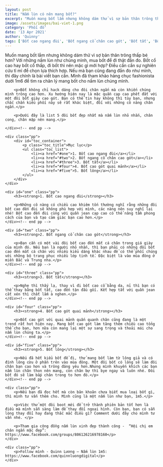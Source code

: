 ```yaml
---
layout: post
title: "Nấm lùn có nên mang bốt?"
excerpt: "Muốn mang bốt lắm nhưng không dám thử vì sợ bản thân trông thấp bé hơn? Với những nấm lùn như chúng mình, mua bốt để đi thật đắn đo. Bốt cổ cao hay bốt cổ thấp, đi bốt thì nên mặc gì mới hợp?"
image: /assets/images/bai-viet-1.png
category: 'Phối đồ'
date: '13 Apr 2021'
author: 'Quinny'
tags: ['Bốt cao ngang đùi', 'Bốt ngang cổ chân cao gót', 'Bốt tất', 'Bốt cao gót quai mảnh', 'Bốt lông']
---
```


<div class="blog-content">
    <div class="pp">
        <p>Muốn mang bốt lắm nhưng không dám thử vì sợ bản thân trông thấp bé hơn? Với những nấm lùn như chúng mình, mua bốt để đi thật đắn đo. Bốt cổ cao hay bốt cổ thấp, đi bốt thì nên mặc gì mới hợp? Điều cần cần sự nghiên cứu tỉ mỉ để chọn lựa thích hợp. Nếu mà bạn cũng đang đắn đo như mình, thì đây chính là bài viết bạn cần. Mình đã tham khảo hàng chục fashionista dưới 1m6 để tìm ra chân lý mang bốt cho nấm lùn chúng mình.</p>

        <p>Bốt không chỉ hack dáng cho đôi chân ngắn mà còn khiến chúng mình trông cao hơn. Xu hướng hiện nay là mặc quần cạp cao phết đất với một đôi bốt giày cao gót. Bạn có thể tin hay không thì tùy bạn, nhưng chắc chắn kiểu phối này sẽ rất khác biệt, đối với những cô nàng chân ngắn.</p>

        <p>Dưới đây là list 5 đôi bốt đẹp nhất mà nấm lùn nhỏ nhắn, chân cong, chân mập nên mang.</p>

    </div><!-- end pp -->

    <div class="pp">
        <div id="toc_container">
            <p class="toc_title">Mục lục</p>
            <ul class="toc_list">
                <li><a href="#one">1. Bốt cao ngang đùi</a></li>
                <li><a href="#two">2. Bốt ngang cổ chân cao gót</a></li>
                <li><a href="#three">3. Bốt tất</a></li>
                <li><a href="#four">4. Bốt cao gót quai mảnh</a></li>
                <li><a href="#five">5. Bốt lông</a></li>
            </ul>
        </div>
    </div>

    <div id="one" class="pp">
        <h3><strong>1. Bốt cao ngang đùi</strong></h3>

        <p>Những cô nàng có chiều cao khiêm tốn thường nghĩ rằng những đôi bốt cao đến đùi sẽ không phù hợp với mình, các nàng nên suy nghĩ lại nhé! Bốt cao đến đùi cùng với quần jean cạp cao có thể nâng tầm phong cách của bạn và tạo cảm giác bạn cao hơn.</p>
    </div><!-- end pp -->

    <div id="two" class="pp">
        <h3><strong>2. Bốt ngang cổ chân cao gót</strong></h3>

        <p>Bạn cần có một vài đôi bốt cao đến mắt cá chân trong giá giày của mình đó. Nếu bạn là người nhỏ nhắn, thì bạn phải có những đôi bốt cao đến mắt cá chân với nhiều kiểu dáng khác nhau để có thể phối chúng với những bộ trang phục nhiều lớp tinh tế. Đặc biệt là vào mùa đông ở miền Bắc và Trung nha.</p>
    </div><!-- end pp -->

    <div id="three" class="pp">
        <h3><strong>3. Bốt tất</strong></h3>

        <p>Nghe thì thấy lạ, thay vì đi bốt cao cổ bằng da, nỉ thì bạn có thể thay bằng bốt tất, cao đến tận đầu gối. Kết hợp tất với quần jean cắt xén thì chất lắm à nghen.</p>
    </div><!-- end pp -->

    <div id="four" class="pp">
        <h3><strong>4. Bốt cao gót quai mảnh</strong></h3>

        <p>Bốt cao gót với quai mảnh quấn quanh chân cũng đang là một trend rất hot hiện nay. Mang bốt cao gót làm tăng thêm chiều cao tổng thể cho bạn, hơn nữa còn mang lại một sự sang trọng và thoải mái cho nấm lùn chúng ta.</p>
    </div><!-- end pp -->

    <div id="five" class="pp">
        <h3><strong>5. Bốt lông</strong></h3>

        <p>Nếu đã hết kiểu bốt để đi, thử mang bốt làm từ lông giả và có đính lông cừu ở phần trên vào mùa đông. Một đôi bốt có lông sẽ làm đôi chân bạn cao hơn và trông đáng yêu hơn.Nhưng mình khuyến khích các bạn nấm lùn chân thon nên mang, còn chân bự thì bye ngay và luôn nhé. Đôi bốt đó sẽ làm bắp chân trong to hơn đó.</p>
    </div><!-- end pp -->

    <div class="pp">
        <p>Nếu bạn đã đọc hết mà còn băn khoăn chưa biết mua loại bốt gì, thì mình tư vấn thêm cho. Mình cũng là một nấm lùn như bạn, 1m5.</p>

        <p>Việc thử một đôi boot mới để trở thành phiên bản tốt hơn là điều mà mình sẵn sàng làm để thay đổi ngoại hình. Còn bạn, bạn có sẵn lòng thay đổi hay đang thắc mắc điều gì? Comment dưới đây cho mình tư vấn nhé. </p>
    
        <p>Tham gia cộng đồng nấm lùn xinh đẹp thành công -  “Hội chị em chân ngắn mặc đẹp”: https://www.facebook.com/groups/806126216978160</p>
    </div>

    <div class="pp">
        <p>Follow mình - Quinn Lương – Nấm lùn 1m5: https://www.facebook.com/quinnluongdigital</p>
    </div>
</div><!-- end content -->